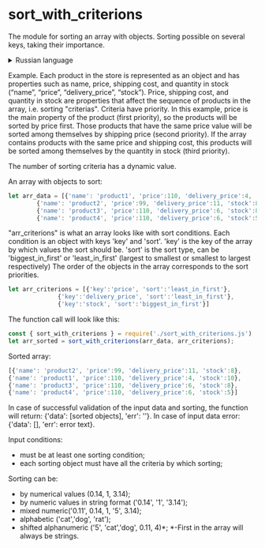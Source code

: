 # sort_with_criterions
The module for sorting an array with objects. Sorting possible on several keys, taking their importance.

<details>
  <summary>Russian language</summary>
Модуль предназначен для сортировки массива с объектами. Сортировка происходит по нескольким ключам с учетом их важности.
Пример. Каждый продукт в магазине представлен в виде объекта и имеет такие свойства как имя, цена, стоимость доставки и количество на складе (“name”, “price”, “delivery_price”, “stock”). 
Цена, стоимость доставки и количество на складе – это свойства, влияющие на последовательность продуктов в массиве, то есть «критерии» сортировки.
Критерии имеют приоритеты. В этом примере, цена является главным свойством продукта (первый приоритет), поэтому сначала продукты будут отсортированы по цене. Те продукты, которые имеют одинаковое значение цены будут отсортированы между собой по цене доставки (второй приоритет). Если в массиве содержаться продукты с одинаковой ценой и стоимостью доставки, они будут отсортированы между собой по количеству на складе (третий приоритет).

При этом количество критериев сортировки задается динамически.         

Массив с объектами которые нужно отсортировать: 
```js
let arr_data = [{'name': 'product1', 'price':110, 'delivery_price':4, 'stock':10}, 
		{'name': 'product2', 'price':99, 'delivery_price':11, 'stock':8},
		{'name': 'product3', 'price':110, 'delivery_price':6, 'stock':8}, 
		{'name': 'product4', 'price':110, 'delivery_price':6, 'stock':5}];
```
Ниже представлен массив с условиями сортировки. Каждое условие это отдельный объект с ключами 'key' и 'sort'. 'key' - это ключ массива по значениям которого должна
быть сортировка. 'sort' - это тип сортировки, может быть 'biggest_in_first' или 'least_in_first' (соответственно от большего к меньшему или от меньшего к большему).
Последовательность объектов в массиве соответствуют приоритетам сортировки.
```js
let arr_criterions = [{'key':'price', 'sort':'least_in_first'},
		      {'key':'delivery_price', 'sort':'least_in_first'},
		      {'key':'stock', 'sort':'biggest_in_first'}]
```
Вызов функции будет выглядеть так: 
```js
const { sort_with_criterions } = require('./sort_with_criterions.js')
let arr_sorted = sort_with_criterions(arr_data, arr_criterions);
 ```

Отсортированный массив:
 ```js
[{'name': 'product2', 'price':99, 'delivery_price':11, 'stock':8},
{'name': 'product1', 'price':110, 'delivery_price':4, 'stock':10},
{'name': 'product3', 'price':110, 'delivery_price':6, 'stock':8}, 
{'name': 'product4', 'price':110, 'delivery_price':6, 'stock':5}]
```

В случае успешной проверки входных данных и сортировки функция вернет: {'data': [отсортированные объекты], 'err': ''}.
В случае ошибки входных данных: {'data': [], 'err': текст ошибки}.

Условия входных данных:
- должно быть как минимум одно условие сортировки;
- каждый объект сортировка должен иметь все критерии, по которым происходит сортировка;

Сортировка может быть:
  - по числовым значениям (0.14, 1, 3.14); 
  - по числовым значениям в формате строки ('0.14', '1', '3.14');
  - смешенная числовая('0.11', 0.14, 1, '5', 3.14);
  - буквенная - алфавитная ('cat','dog', 'rat');
  - смещенная буквенно числовая ('5', 'cat','dog', 0.11, 4)\*;  
  \*-первыми в массиве всегда будут строки.
</details>

Example. Each product in the store is represented as an object and has properties such as name, price, shipping cost, and quantity in stock (“name”, “price”, “delivery_price”, “stock”).
Price, shipping cost, and quantity in stock are properties that affect the sequence of products in the array, i.e. sorting "criterias".
Criteria have priority. In this example, price is the main property of the product (first priority), so the products will be sorted by price first. Those products that have the same price value will be sorted among themselves by shipping price (second priority). If the array contains products with the same price and shipping cost, this products will be sorted among themselves by the quantity in stock (third priority).

The number of sorting criteria has a dynamic value.
  
An array with objects to sort:
```js
let arr_data = [{'name': 'product1', 'price':110, 'delivery_price':4, 'stock':10}, 
		{'name': 'product2', 'price':99, 'delivery_price':11, 'stock':8},
		{'name': 'product3', 'price':110, 'delivery_price':6, 'stock':8}, 
		{'name': 'product4', 'price':110, 'delivery_price':6, 'stock':5}];
```
"arr_criterions" is what an array looks like with sort conditions. Each condition is an object with keys 'key' and 'sort'. 'key' is the key of the array by which values the sort should be. 'sort' is the sort type, can be 'biggest_in_first' or 'least_in_first' (largest to smallest or smallest to largest respectively) The order of the objects in the array corresponds to the sort priorities.
```js
let arr_criterions = [{'key':'price', 'sort':'least_in_first'},
		      {'key':'delivery_price', 'sort':'least_in_first'},
		      {'key':'stock', 'sort':'biggest_in_first'}]
```
The function call will look like this:
```js
const { sort_with_criterions } = require('./sort_with_criterions.js')
let arr_sorted = sort_with_criterions(arr_data, arr_criterions);
 ```
 Sorted array:
 ```js
[{'name': 'product2', 'price':99, 'delivery_price':11, 'stock':8},
{'name': 'product1', 'price':110, 'delivery_price':4, 'stock':10},
{'name': 'product3', 'price':110, 'delivery_price':6, 'stock':8}, 
{'name': 'product4', 'price':110, 'delivery_price':6, 'stock':5}]
```
In case of successful validation of the input data and sorting, the function will return: {'data': [sorted objects], 'err': ''}.
In case of input data error: {'data': [], 'err': error text}.

Input conditions:
- must be at least one sorting condition;
- each sorting object must have all the criteria by which sorting;

Sorting can be:
  - by numerical values (0.14, 1, 3.14);
  - by numeric values in string format ('0.14', '1', '3.14');
  - mixed numeric('0.11', 0.14, 1, '5', 3.14);
  - alphabetic ('cat','dog', 'rat');
  - shifted alphanumeric ('5', 'cat','dog', 0.11, 4)\*;
  \*-First in the array will always be strings.
